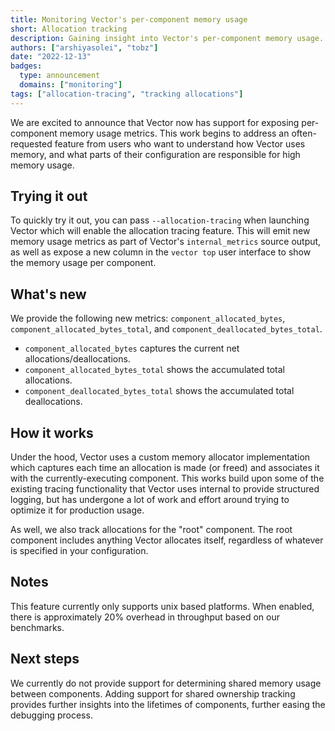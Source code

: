 ```yaml
---
title: Monitoring Vector's per-component memory usage
short: Allocation tracking
description: Gaining insight into Vector's per-component memory usage.
authors: ["arshiyasolei", "tobz"]
date: "2022-12-13"
badges:
  type: announcement
  domains: ["monitoring"]
tags: ["allocation-tracing", "tracking allocations"]
---
```


We are excited to announce that Vector now has support for exposing per-component memory usage metrics. This work begins to address an often-requested  feature from users who want to understand how Vector uses memory, and what parts of their configuration are responsible for high memory usage.

## Trying it out

To quickly try it out, you can pass `--allocation-tracing` when launching Vector which will enable the allocation tracing feature. This will emit new memory usage metrics as part of Vector's `internal_metrics` source output, as well as expose a new column in the `vector top` user interface to show the memory usage per component.

## What's new

We provide the following new metrics: `component_allocated_bytes`, `component_allocated_bytes_total`, and `component_deallocated_bytes_total`.

- `component_allocated_bytes` captures the current net allocations/deallocations.
- `component_allocated_bytes_total` shows the accumulated total allocations.
- `component_deallocated_bytes_total` shows the accumulated total deallocations.

## How it works

Under the hood, Vector uses a custom memory allocator implementation which captures each time an allocation is made (or freed) and associates it with the currently-executing component. This works build upon some of the existing tracing functionality that Vector uses internal to provide structured logging, but has undergone a lot of work and effort around trying to optimize it for production usage.

As well, we also track allocations for the "root" component. The root component includes anything Vector allocates itself, regardless of whatever is specified in your configuration.

## Notes

This feature currently only supports unix based platforms. When enabled, there is approximately 20% overhead in throughput based on our benchmarks.

## Next steps

We currently do not provide support for determining shared memory usage between components. Adding support for shared ownership tracking provides further insights into the lifetimes of components, further easing the debugging process.

[vector]: /
[tracing]: https://docs.rs/tracing/latest/tracing/
